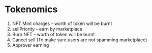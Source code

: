 # Tokenomics

1. NFT Mint charges - worth of token will be burnt
2. sellPriority - earn by marketplace
3. Burn NFT - worth of token will be burnt
4. Cancel sell (To make sure users are not spamming marketplace)
5. Approver earning 